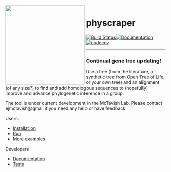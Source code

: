 <img align="left" width="250" src="https://cdn.rawgit.com/snacktavish/physcraper/master/docs/physcraper.svg">

# physcraper

[![Build Status](https://travis-ci.org/McTavishLab/physcraper.svg?branch=dev)](https://travis-ci.org/McTavishLab/physcraper)[![Documentation](https://readthedocs.org/projects/physcraper/badge/?version=latest&style=flat)](https://physcraper.readthedocs.io/en/latest/)[![codecov](https://codecov.io/gh/McTavishLab/physcraper/branch/dev/graph/badge.svg)](https://codecov.io/gh/McTavishLab/physcraper)

---

### Continual gene tree updating!

Use a tree (from the literature, a synthetic tree from Open Tree of Life, or your own tree) and an alignment (of any size?) to find and add homologous sequences to (hopefully) improve and advance phylogenetic inference in a group. 


The tool is under current development in the McTavish Lab.
Please contact ejmctavish@gmail if you need any help or have feedback.

Users:

- [Installation](mds/INSTALL.md)
- [Run](mds/running.md)
- [More examples](mds/examples.md)

Developers:

- [Documentation](https://physcraper.readthedocs.io/en/latest/)
- [Tests](mds/testing.md)






